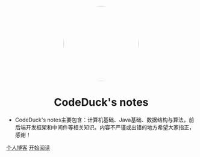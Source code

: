 <p align="center">
    <img src="https://images.cnblogs.com/cnblogs_com/code-duck/1793539/o_200702050019u=210017946,3969352544&fm=26&gp=0.jpg" width="200" height="200"  style ="border-radius: 50%"/>
</p>
<h1 align="center" style = "font-weight:bold">CodeDuck's notes</h1>



- CodeDuck's notes主要包含：计算机基础、Java基础、数据结构与算法，前后端开发框架和中间件等相关知识。内容不严谨或出错的地方希望大家指正，感谢！

[个人博客](https://www.cnblogs.com/code-duck/)
[开始阅读](/README.md)